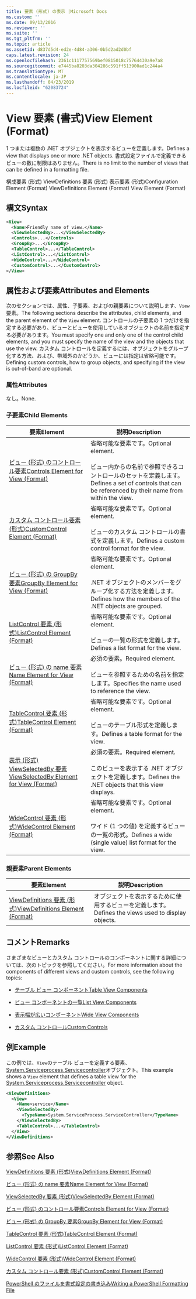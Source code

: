 ```yaml
---
title: 要素 (形式) の表示 |Microsoft Docs
ms.custom: ''
ms.date: 09/13/2016
ms.reviewer: ''
ms.suite: ''
ms.tgt_pltfrm: ''
ms.topic: article
ms.assetid: d837d5d4-ed2e-4d84-a306-0b5d2ad2d0bf
caps.latest.revision: 24
ms.openlocfilehash: 2361c1117757569bef0815018c75764430a9e7a8
ms.sourcegitcommit: e7445ba8203da304286c591ff513900ad1c244a4
ms.translationtype: MT
ms.contentlocale: ja-JP
ms.lasthandoff: 04/23/2019
ms.locfileid: "62083724"
---
```

# <a name="view-element-format"></a><span data-ttu-id="36c2f-102">View 要素 (書式)</span><span class="sxs-lookup"><span data-stu-id="36c2f-102">View Element (Format)</span></span>

<span data-ttu-id="36c2f-103">1 つまたは複数の .NET オブジェクトを表示するビューを定義します。</span><span class="sxs-lookup"><span data-stu-id="36c2f-103">Defines a view that displays one or more .NET objects.</span></span> <span data-ttu-id="36c2f-104">書式設定ファイルで定義できるビューの数に制限はありません。</span><span class="sxs-lookup"><span data-stu-id="36c2f-104">There is no limit to the number of views that can be defined in a formatting file.</span></span>

<span data-ttu-id="36c2f-105">構成要素 (形式) ViewDefinitions 要素 (形式) 表示要素 (形式)</span><span class="sxs-lookup"><span data-stu-id="36c2f-105">Configuration Element (Format) ViewDefinitions Element (Format) View Element (Format)</span></span>

## <a name="syntax"></a><span data-ttu-id="36c2f-106">構文</span><span class="sxs-lookup"><span data-stu-id="36c2f-106">Syntax</span></span>

```xml
<View>
  <Name>Friendly name of view.</Name>
  <ViewSelectedBy>...</ViewSelectedBy>
  <Controls>...</Controls>
  <GroupBy>...</GroupBy>
  <TableControl>...</TableControl>
  <ListControl>...</ListControl>
  <WideControl>...</WideControl>
  <CustomControl>...</CustomControl>
</View>
```

## <a name="attributes-and-elements"></a><span data-ttu-id="36c2f-107">属性および要素</span><span class="sxs-lookup"><span data-stu-id="36c2f-107">Attributes and Elements</span></span>

<span data-ttu-id="36c2f-108">次のセクションでは、属性、子要素、およびの親要素について説明します、`View`要素。</span><span class="sxs-lookup"><span data-stu-id="36c2f-108">The following sections describe the attributes, child elements, and the parent element of the `View` element.</span></span> <span data-ttu-id="36c2f-109">コントロールの子要素の 1 つだけを指定する必要があり、ビューとビューを使用しているオブジェクトの名前を指定する必要があります。</span><span class="sxs-lookup"><span data-stu-id="36c2f-109">You must specify one and only one of the control child elements, and you must specify the name of the view and the objects that use the view.</span></span> <span data-ttu-id="36c2f-110">カスタム コントロールを定義するには、オブジェクトをグループ化する方法、および、帯域外のかどうか、ビューには指定は省略可能です。</span><span class="sxs-lookup"><span data-stu-id="36c2f-110">Defining custom controls, how to group objects, and specifying if the view is out-of-band are optional.</span></span>

### <a name="attributes"></a><span data-ttu-id="36c2f-111">属性</span><span class="sxs-lookup"><span data-stu-id="36c2f-111">Attributes</span></span>

<span data-ttu-id="36c2f-112">なし。</span><span class="sxs-lookup"><span data-stu-id="36c2f-112">None.</span></span>

### <a name="child-elements"></a><span data-ttu-id="36c2f-113">子要素</span><span class="sxs-lookup"><span data-stu-id="36c2f-113">Child Elements</span></span>

|<span data-ttu-id="36c2f-114">要素</span><span class="sxs-lookup"><span data-stu-id="36c2f-114">Element</span></span>|<span data-ttu-id="36c2f-115">説明</span><span class="sxs-lookup"><span data-stu-id="36c2f-115">Description</span></span>|
|-------------|-----------------|
|[<span data-ttu-id="36c2f-116">ビュー (形式) のコントロール要素</span><span class="sxs-lookup"><span data-stu-id="36c2f-116">Controls Element for View (Format)</span></span>](./controls-element-for-view-format.md)|<span data-ttu-id="36c2f-117">省略可能な要素です。</span><span class="sxs-lookup"><span data-stu-id="36c2f-117">Optional element.</span></span><br /><br /> <span data-ttu-id="36c2f-118">ビュー内からの名前で参照できるコントロールのセットを定義します。</span><span class="sxs-lookup"><span data-stu-id="36c2f-118">Defines a set of controls that can be referenced by their name from within the view.</span></span>|
|[<span data-ttu-id="36c2f-119">カスタム コントロール要素 (形式)</span><span class="sxs-lookup"><span data-stu-id="36c2f-119">CustomControl Element (Format)</span></span>](./customcontrol-element-for-groupby-format.md)|<span data-ttu-id="36c2f-120">省略可能な要素です。</span><span class="sxs-lookup"><span data-stu-id="36c2f-120">Optional element.</span></span><br /><br /> <span data-ttu-id="36c2f-121">ビューのカスタム コントロールの書式を定義します。</span><span class="sxs-lookup"><span data-stu-id="36c2f-121">Defines a custom control format for the view.</span></span>|
|[<span data-ttu-id="36c2f-122">ビュー (形式) の GroupBy 要素</span><span class="sxs-lookup"><span data-stu-id="36c2f-122">GroupBy Element for View (Format)</span></span>](./groupby-element-for-view-format.md)|<span data-ttu-id="36c2f-123">省略可能な要素です。</span><span class="sxs-lookup"><span data-stu-id="36c2f-123">Optional element.</span></span><br /><br /> <span data-ttu-id="36c2f-124">.NET オブジェクトのメンバーをグループ化する方法を定義します。</span><span class="sxs-lookup"><span data-stu-id="36c2f-124">Defines how the members of the .NET objects are grouped.</span></span>|
|[<span data-ttu-id="36c2f-125">ListControl 要素 (形式)</span><span class="sxs-lookup"><span data-stu-id="36c2f-125">ListControl Element (Format)</span></span>](./listcontrol-element-format.md)|<span data-ttu-id="36c2f-126">省略可能な要素です。</span><span class="sxs-lookup"><span data-stu-id="36c2f-126">Optional element.</span></span><br /><br /> <span data-ttu-id="36c2f-127">ビューの一覧の形式を定義します。</span><span class="sxs-lookup"><span data-stu-id="36c2f-127">Defines a list format for the view.</span></span>|
|[<span data-ttu-id="36c2f-128">ビュー (形式) の name 要素</span><span class="sxs-lookup"><span data-stu-id="36c2f-128">Name Element for View (Format)</span></span>](./name-element-for-view-format.md)|<span data-ttu-id="36c2f-129">必須の要素。</span><span class="sxs-lookup"><span data-stu-id="36c2f-129">Required element.</span></span><br /><br /> <span data-ttu-id="36c2f-130">ビューを参照するための名前を指定します。</span><span class="sxs-lookup"><span data-stu-id="36c2f-130">Specifies the name used to reference the view.</span></span>|
|[<span data-ttu-id="36c2f-131">TableControl 要素 (形式)</span><span class="sxs-lookup"><span data-stu-id="36c2f-131">TableControl Element (Format)</span></span>](./tablecontrol-element-format.md)|<span data-ttu-id="36c2f-132">省略可能な要素です。</span><span class="sxs-lookup"><span data-stu-id="36c2f-132">Optional element.</span></span><br /><br /> <span data-ttu-id="36c2f-133">ビューのテーブル形式を定義します。</span><span class="sxs-lookup"><span data-stu-id="36c2f-133">Defines a table format for the view.</span></span>|
|[<span data-ttu-id="36c2f-134">表示 (形式) ViewSelectedBy 要素</span><span class="sxs-lookup"><span data-stu-id="36c2f-134">ViewSelectedBy Element for View (Format)</span></span>](./viewselectedby-element-format.md)|<span data-ttu-id="36c2f-135">必須の要素。</span><span class="sxs-lookup"><span data-stu-id="36c2f-135">Required element.</span></span><br /><br /> <span data-ttu-id="36c2f-136">このビューを表示する .NET オブジェクトを定義します。</span><span class="sxs-lookup"><span data-stu-id="36c2f-136">Defines the .NET objects that this view displays.</span></span>|
|[<span data-ttu-id="36c2f-137">WideControl 要素 (形式)</span><span class="sxs-lookup"><span data-stu-id="36c2f-137">WideControl Element (Format)</span></span>](./widecontrol-element-format.md)|<span data-ttu-id="36c2f-138">省略可能な要素です。</span><span class="sxs-lookup"><span data-stu-id="36c2f-138">Optional element.</span></span><br /><br /> <span data-ttu-id="36c2f-139">ワイド (1 つの値) を定義するビューの一覧の形式。</span><span class="sxs-lookup"><span data-stu-id="36c2f-139">Defines a wide (single value) list format for the view.</span></span>|

### <a name="parent-elements"></a><span data-ttu-id="36c2f-140">親要素</span><span class="sxs-lookup"><span data-stu-id="36c2f-140">Parent Elements</span></span>

|<span data-ttu-id="36c2f-141">要素</span><span class="sxs-lookup"><span data-stu-id="36c2f-141">Element</span></span>|<span data-ttu-id="36c2f-142">説明</span><span class="sxs-lookup"><span data-stu-id="36c2f-142">Description</span></span>|
|-------------|-----------------|
|[<span data-ttu-id="36c2f-143">ViewDefinitions 要素 (形式)</span><span class="sxs-lookup"><span data-stu-id="36c2f-143">ViewDefinitions Element (Format)</span></span>](./viewdefinitions-element-format.md)|<span data-ttu-id="36c2f-144">オブジェクトを表示するために使用するビューを定義します。</span><span class="sxs-lookup"><span data-stu-id="36c2f-144">Defines the views used to display objects.</span></span>|

## <a name="remarks"></a><span data-ttu-id="36c2f-145">コメント</span><span class="sxs-lookup"><span data-stu-id="36c2f-145">Remarks</span></span>

<span data-ttu-id="36c2f-146">さまざまなビューとカスタム コントロールのコンポーネントに関する詳細については、次のトピックを参照してください。</span><span class="sxs-lookup"><span data-stu-id="36c2f-146">For more information about the components of different views and custom controls, see the following topics:</span></span>

- [<span data-ttu-id="36c2f-147">テーブル ビュー コンポーネント</span><span class="sxs-lookup"><span data-stu-id="36c2f-147">Table View Components</span></span>](./creating-a-table-view.md)

- [<span data-ttu-id="36c2f-148">ビュー コンポーネントの一覧</span><span class="sxs-lookup"><span data-stu-id="36c2f-148">List View Components</span></span>](./creating-a-list-view.md)

- [<span data-ttu-id="36c2f-149">表示幅が広いコンポーネント</span><span class="sxs-lookup"><span data-stu-id="36c2f-149">Wide View Components</span></span>](./creating-a-wide-view.md)

- [<span data-ttu-id="36c2f-150">カスタム コントロール</span><span class="sxs-lookup"><span data-stu-id="36c2f-150">Custom Controls</span></span>](./creating-custom-controls.md)

## <a name="example"></a><span data-ttu-id="36c2f-151">例</span><span class="sxs-lookup"><span data-stu-id="36c2f-151">Example</span></span>

<span data-ttu-id="36c2f-152">この例では、`View`のテーブル ビューを定義する要素、 [System.Serviceprocess.Servicecontroller](/dotnet/api/System.ServiceProcess.ServiceController)オブジェクト。</span><span class="sxs-lookup"><span data-stu-id="36c2f-152">This example shows a `View` element that defines a table view for the [System.Serviceprocess.Servicecontroller](/dotnet/api/System.ServiceProcess.ServiceController) object.</span></span>

```xml
<ViewDefinitions>
  <View>
    <Name>service</Name>
    <ViewSelectedBy>
      <TypeName>System.ServiceProcess.ServiceController</TypeName>
    </ViewSelectedBy>
    <TableControl>...</TableControl>
  </View>
</ViewDefinitions>

```

## <a name="see-also"></a><span data-ttu-id="36c2f-153">参照</span><span class="sxs-lookup"><span data-stu-id="36c2f-153">See Also</span></span>

[<span data-ttu-id="36c2f-154">ViewDefinitions 要素 (形式)</span><span class="sxs-lookup"><span data-stu-id="36c2f-154">ViewDefinitions Element (Format)</span></span>](./viewdefinitions-element-format.md)

[<span data-ttu-id="36c2f-155">ビュー (形式) の name 要素</span><span class="sxs-lookup"><span data-stu-id="36c2f-155">Name Element for View (Format)</span></span>](./name-element-for-view-format.md)

[<span data-ttu-id="36c2f-156">ViewSelectedBy 要素 (形式)</span><span class="sxs-lookup"><span data-stu-id="36c2f-156">ViewSelectedBy Element (Format)</span></span>](./viewselectedby-element-format.md)

[<span data-ttu-id="36c2f-157">ビュー (形式) のコントロール要素</span><span class="sxs-lookup"><span data-stu-id="36c2f-157">Controls Element for View (Format)</span></span>](./controls-element-for-view-format.md)

[<span data-ttu-id="36c2f-158">ビュー (形式) の GroupBy 要素</span><span class="sxs-lookup"><span data-stu-id="36c2f-158">GroupBy Element for View (Format)</span></span>](./groupby-element-for-view-format.md)

[<span data-ttu-id="36c2f-159">TableControl 要素 (形式)</span><span class="sxs-lookup"><span data-stu-id="36c2f-159">TableControl Element (Format)</span></span>](./tablecontrol-element-format.md)

[<span data-ttu-id="36c2f-160">ListControl 要素 (形式)</span><span class="sxs-lookup"><span data-stu-id="36c2f-160">ListControl Element (Format)</span></span>](./listcontrol-element-format.md)

[<span data-ttu-id="36c2f-161">WideControl 要素 (形式)</span><span class="sxs-lookup"><span data-stu-id="36c2f-161">WideControl Element (Format)</span></span>](./widecontrol-element-format.md)

[<span data-ttu-id="36c2f-162">カスタム コントロール要素 (形式)</span><span class="sxs-lookup"><span data-stu-id="36c2f-162">CustomControl Element (Format)</span></span>](./customcontrol-element-for-groupby-format.md)

[<span data-ttu-id="36c2f-163">PowerShell のファイルを書式設定の書き込み</span><span class="sxs-lookup"><span data-stu-id="36c2f-163">Writing a PowerShell Formatting File</span></span>](./writing-a-powershell-formatting-file.md)
